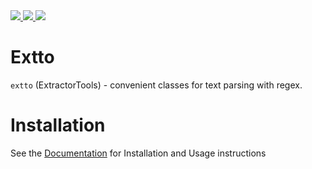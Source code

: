 <a href="https://pypi.org/project/extto/">
<img src="https://img.shields.io/badge/dynamic/json?label=PyPI%20&query=%24.info.version&url=https%3A%2F%2Fpypi.org%2Fpypi%2Fextto%2Fjson" />
</a>

<a href="https://pypi.org/project/extto/">
<img src="https://img.shields.io/badge/dynamic/json?label=Python%20&query=%24.info.requires_python&url=https%3A%2F%2Fpypi.org%2Fpypi%2Fextto%2Fjson" />
</a>

<a href="https://extto.kragskow.group/">
<img src="https://img.shields.io/website?label=Documentation&down_color=red&down_message=Offline&up_color=green&up_message=Online&url=https%3A%2F%2Fextto.kragskow.group">
</a>

# Extto

``extto`` (ExtractorTools) - convenient classes for text parsing with regex.


# Installation

See the [Documentation](https://extto.kragskow.group) for Installation and Usage instructions
